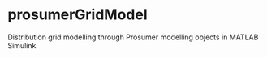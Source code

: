 # prosumerGridModel
Distribution grid modelling through Prosumer modelling objects in MATLAB Simulink
